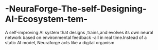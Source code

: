 # -NeuraForge-The-self-Designing-AI-Ecosystem-tem-
A self-improving AI system that designs ,trains,and evolves its own neural network based on environmental feedback -all in real time.Instead of a static AI model, Neuraforge acts like a digital organism 
